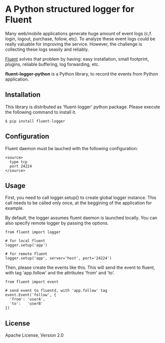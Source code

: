 A Python structured logger for Fluent
=====================================

Many web/mobile applications generate huge amount of event logs (c,f. login, logout, purchase, follow, etc). To analyze these event logs could be really valuable for improving the service. However, the challenge is collecting these logs seasily and reliably.

[Fluent](http://github.com/fluent/fluent) solves that problem by having: easy installation, small footprint, plugins, reliable buffering, log forwarding, etc.

**fluent-logger-python** is a Python library, to record the events from Python application.

Installation
------------

This library is distributed as 'fluent-logger' python package. Please execute the following command to install it.

    $ pip install fluent-logger

Configuration
-------------

Fluent daemon must be lauched with the following configuration:

    <source>
      type tcp
      port 24224
    </source>

Usage
-----

First, you need to call logger.setup() to create global logger instance. This call needs to be called only once, at the beggining of the application for example.

By default, the logger assumes fluent daemon is launched locally. You can also specify remote logger by passing the options.

    from fluent import logger
    
    # for local fluent
    logger.setup('app')
    
    # for remote fluent
    logger.setup('app', server='host', port='24224')

Then, please create the events like this. This will send the event to fluent, with tag 'app.follow' and the attributes 'from' and 'to'.

    from fluent import event

    # send event to fluentd, with 'app.follow' tag
    event.Event('follow', {
      'from': 'userA',
      'to':   'userB'
    })

License
-------

Apache License, Version 2.0
